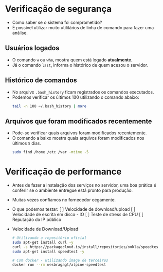 # Verificação de segurança
- Como saber se o sistema foi comprometido?
- É possível utilizar muito utilitários de linha de comando para fazer uma análise.

## Usuários logados
- O comando `w` ou `who`, mostra quem está logado **atualmente**.
- Já o comando `last`, informa o histórico de quem acesou o servidor.
 

## Histórico de comandos
- No arquivo `.bash_history` ficam registrados os comandos executados.
- Podemos verificar os últimos 100 utilizando o comando abaixo:  
    ```bash
    tail -n 100 ~/.bash_history | more
    ```

## Arquivos que foram modificados recentemente
- Pode-se verificar quais arquivos foram modificados recentemente.
- O comando a baixo mostra quais arquivos foram modificados nos últimos `5` dias.
    ```bash
    sudo find /home /etc /var -mtime -5
    ```


# Verificação de performance
- Antes de fazer a instalação dos serviços no servidor, uma boa prática é conferir se o ambiente entregue está pronto para produção.
- Muitas vezes confiamos no fornecedor cegamente.

- O que podemos testar:
[ ] Velocidade de download/upload
[ ] Velocidade de escrita em disco - IO
[ ] Teste de stress de CPU
[ ] Reputação do IP público


- Velocidade de Download/Upload
    ```bash
    # Utilizando o repositório oficial
    sudo apt-get install curl -y
    curl -s https://packagecloud.io/install/repositories/ookla/speedtest-cli/script.deb.sh | sudo bash
    sudo apt-get install speedtest -y

    # Com docker - utilizando image de terceiros
    docker run --rm wesbragagt/alpine-speedtest
    ```


